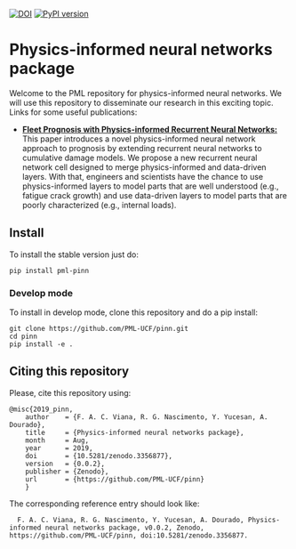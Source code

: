 [![DOI](https://zenodo.org/badge/165746996.svg)](https://zenodo.org/badge/latestdoi/165746996)
[![PyPI version](https://badge.fury.io/py/pml-pinn.svg)](https://badge.fury.io/py/pml-pinn)
# Physics-informed neural networks package
Welcome to the PML repository for physics-informed neural networks. We will use this repository to disseminate our research in this exciting topic. Links for some useful publications:
* [**Fleet Prognosis with Physics-informed Recurrent Neural Networks:**](https://arxiv.org/abs/1901.05512) This paper introduces a novel physics-informed neural network approach to prognosis by extending recurrent neural networks to cumulative damage models. We propose a new recurrent neural network cell designed to merge physics-informed and data-driven layers. With that, engineers and scientists have the chance to use physics-informed layers to model parts that are well understood (e.g., fatigue crack growth) and use data-driven layers to model parts that are poorly characterized (e.g., internal loads).

## Install

To install the stable version just do:
```
pip install pml-pinn
```

### Develop mode

To install in develop mode, clone this repository and do a pip install:
```
git clone https://github.com/PML-UCF/pinn.git
cd pinn
pip install -e .
```

## Citing this repository

Please, cite this repository using: 

    @misc{2019_pinn,
        author    = {F. A. C. Viana, R. G. Nascimento, Y. Yucesan, A. Dourado},
        title     = {Physics-informed neural networks package},
        month     = Aug,
        year      = 2019,
        doi       = {10.5281/zenodo.3356877},
        version   = {0.0.2},
        publisher = {Zenodo},
        url       = {https://github.com/PML-UCF/pinn}
        }
  The corresponding reference entry should look like:

      F. A. C. Viana, R. G. Nascimento, Y. Yucesan, A. Dourado, Physics-informed neural networks package, v0.0.2, Zenodo, https://github.com/PML-UCF/pinn, doi:10.5281/zenodo.3356877.
